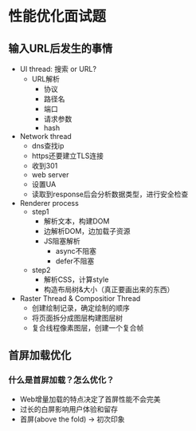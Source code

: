 # 性能优化面试题

## 输入URL后发生的事情

- UI thread: 搜索 or URL?
  - URL解析
    - 协议
    - 路径名
    - 端口
    - 请求参数
    - hash
- Network thread
  - dns查找ip
  - https还要建立TLS连接
  - 收到301
  - web server
  - 设置UA
  - 读取到response后会分析数据类型，进行安全检查
- Renderer process
  - step1
    - 解析文本，构建DOM
    - 边解析DOM，边加载子资源
    - JS阻塞解析
      - async不阻塞
      - defer不阻塞
  - step2
    - 解析CSS，计算style
    - 构造布局树&大小（真正要画出来的东西）
- Raster Thread & Compositior Thread
  - 创建绘制记录，确定绘制的顺序
  - 将页面拆分成图层构建图层树
  - 复合线程像素图层，创建一个复合帧

## 首屏加载优化

### 什么是首屏加载？怎么优化？

- Web增量加载的特点决定了首屏性能不会完美
- 过长的白屏影响用户体验和留存
- 首屏(above the fold) -> 初次印象